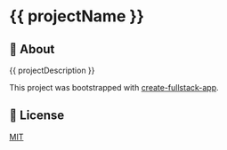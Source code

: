 # {{ projectName }}

## 📜 About

{{ projectDescription }}

This project was bootstrapped with [create-fullstack-app](https://github.com/Divlo/create-fullstack-app).

## 📄 License

[MIT](./LICENSE)

